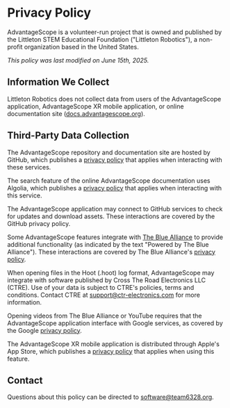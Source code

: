 # Privacy Policy

AdvantageScope is a volunteer-run project that is owned and published by the Littleton STEM Educational Foundation ("Littleton Robotics"), a non-profit organization based in the United States.

_This policy was last modified on June 15th, 2025._

## Information We Collect

Littleton Robotics does not collect data from users of the AdvantageScope application, AdvantageScope XR mobile application, or online documentation site ([docs.advantagescope.org](https://docs.advantagescope.org)).

## Third-Party Data Collection

The AdvantageScope repository and documentation site are hosted by GitHub, which publishes a [privacy policy](https://docs.github.com/en/site-policy/privacy-policies/github-general-privacy-statement) that applies when interacting with these services.

The search feature of the online AdvantageScope documentation uses Algolia, which publishes a [privacy policy](https://www.algolia.com/policies/privacy/) that applies when interacting with this service.

The AdvantageScope application may connect to GitHub services to check for updates and download assets. These interactions are covered by the GitHub privacy policy.

Some AdvantageScope features integrate with [The Blue Alliance](https://www.thebluealliance.com/privacy) to provide additional functionality (as indicated by the text "Powered by The Blue Alliance"). These interactions are covered by The Blue Alliance's [privacy policy](https://www.thebluealliance.com/privacy).

When opening files in the Hoot (.hoot) log format, AdvantageScope may integrate with software published by Cross The Road Electronics LLC (CTRE). Use of your data is subject to CTRE's policies, terms and conditions. Contact CTRE at support@ctr-electronics.com for more information.

Opening videos from The Blue Alliance or YouTube requires that the AdvantageScope application interface with Google services, as covered by the Google [privacy policy](https://policies.google.com/privacy).

The AdvantageScope XR mobile application is distributed through Apple's App Store, which publishes a [privacy policy](https://www.apple.com/legal/privacy/data/en/app-store/) that applies when using this feature.

## Contact

Questions about this policy can be directed to software@team6328.org.
